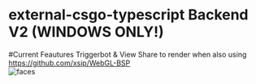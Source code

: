 # external-csgo-typescript Backend V2 (WINDOWS ONLY!)
#Current Feautures
Triggerbot & View Share to render when also using  https://github.com/xsip/WebGL-BSP  
![faces](https://github.com/xsip/WebGL-BSP/blob/master/preview.JPG)
